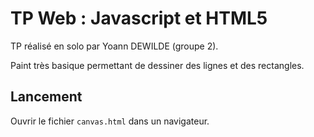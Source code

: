 # TP Web : Javascript et HTML5

TP réalisé en solo par Yoann DEWILDE (groupe 2).

Paint très basique permettant de dessiner des lignes et des rectangles.

## Lancement

Ouvrir le fichier `canvas.html` dans un navigateur.
